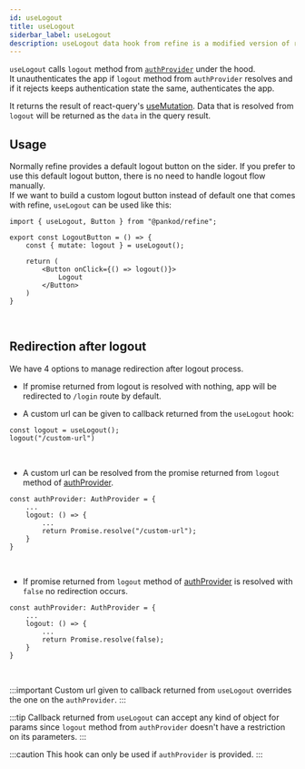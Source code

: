```yaml
---
id: useLogout
title: useLogout
siderbar_label: useLogout
description: useLogout data hook from refine is a modified version of react-query's useMutation for create mutations
---
```


`useLogout` calls `logout` method from [`authProvider`](/docs/guides-and-concepts/providers/auth-provider) under the hood.  
It unauthenticates the app if `logout` method from `authProvider` resolves and if it rejects keeps authentication state the same, authenticates the app.

It returns the result of react-query's [useMutation](https://react-query.tanstack.com/reference/useMutation). 
Data that is resolved from `logout` will be returned as the `data` in the query result.

## Usage

Normally refine provides a default logout button on the sider. If you prefer to use this default logout button, there is no need to handle logout flow manually.  
If we want to build a custom logout button instead of default one that comes with refine, `useLogout` can be used like this:

```tsx title="components/customLogoutButton"
import { useLogout, Button } from "@pankod/refine";

export const LogoutButton = () => {
    const { mutate: logout } = useLogout();

    return (
        <Button onClick={() => logout()}>
            Logout
        </Button>
    )
}
```
<br/>

## Redirection after logout

We have 4 options to manage redirection after logout process.

- If promise returned from logout is resolved with nothing, app will be redirected to `/login` route by default. 

- A custom url can be given to callback returned from the `useLogout` hook:

```tsx
const logout = useLogout();
logout("/custom-url")
```

<br/>

- A custom url can be resolved from the promise returned from `logout` method of [authProvider](/docs/guides-and-concepts/providers/auth-provider).

```tsx
const authProvider: AuthProvider = {
    ...
    logout: () => {
        ...
        return Promise.resolve("/custom-url");
    }
}
```
<br/>

- If promise returned from `logout` method of [authProvider](/docs/guides-and-concepts/providers/auth-provider) is resolved with `false` no redirection occurs.

```tsx
const authProvider: AuthProvider = {
    ...
    logout: () => {
        ...
        return Promise.resolve(false);
    }
}
```

<br/>



:::important 
Custom url given to callback returned from `useLogout` overrides the one on the `authProvider`.
:::


:::tip
Callback returned from `useLogout` can accept any kind of object for params since `logout` method from `authProvider` doesn't have a restriction on its parameters.
:::

:::caution
This hook can only be used if `authProvider` is provided.
:::
